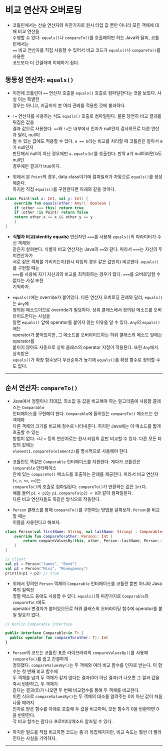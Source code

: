 # 비교 연산자 오버로딩

- 코틀린에서는 산술 연산자와 마찬가지로 원시 타입 값 뿐만 아니라 모든 객체에 대해 비교 연산을  
  수행할 수 있다. `equals()`나 `compareTo()`를 호출해야만 하는 Java와 달리, 코틀린에서는  
  `==` 비교 연산자를 직접 사용할 수 있어서 비교 코드가 `equals()`나 `compareTo()`를 사용한  
  코드보다 더 간결하며 이해하기 쉽다.

## 동등성 연산자: `equals()`

- 이전에 코틀린이 `==` 연산자 호출을 `equals()` 호출로 컴파일한다는 것을 보았다. 사실 이는 특별한  
  경우는 아니고, 지금까지 본 여러 관례를 적용한 것에 불과하다.

- `!=` 연산자를 사용하는 식도 `equals()` 호출로 컴파일된다. 물론 당연히 비교 결과를 뒤집은 값을  
  결과 값으로 사용한다. `==`와 `!=`는 내부에서 인자가 null인지 검사하므로 다른 연산과 달리, null이  
  될 수 있는 값에도 적용할 수 있다. `a == b`라는 비교를 처리할 때 코틀린은 알아서 a가 null인지  
  판단해서 null이 아닌 경우에만 `a.equals(b)`를 호출한다. 만약 a가 null이라면 b도 null인  
  경우에만 결과가 true이다.

- 위에서 본 `Point`의 경우, data class이기에 컴파일러가 자동으로 `equals()`를 생성해준다.  
  하지만 직접 `equals()`를 구현한다면 아래와 같을 것이다.

```kt
class Point(val x: Int, val y: Int) {
    override fun equals(other: Any?): Boolean {
	if (other === this) return true
	if (other !is Point) return false
	return other.x == x && other.y == y
    }
}
```

- **식별자 비교(identity equals)** 연산자인 `===`를 사용해 `equals()`의 파라미터가 수신 객체와  
  같은지 살펴본다. 식별자 비교 연산자는 Java의 `==`와 같다. 따라서 `===`는 자신의 두 피연산자가  
  서로 같은 객체를 가리키는지(원시 타입의 경우 같은 값인지) 비교한다. `equals()`를 구현할 때는  
  `===`를 사용해 자기 자신과의 비교를 최적화하는 경우가 많다. `===`를 오버로딩할 수 없다는 사실 또한  
  기억하자.

- `equals()`에는 override가 붙어있다. 다른 연산자 오버로딩 관례와 달리, `equals()`는 `Any`에  
  정의된 메소드이므로 override가 필요하다. 상위 클래스에서 정의된 메소드를 오버라이드한다는 사실을  
  알면 `equals()` 앞에 operator를 붙이지 않는 이유를 알 수 있다. `Any`의 `equals()`에는  
  operator가 붙어있지만, 그 메소드를 오버라이드하는 하위 클래스의 메소드 앞에는 operator를  
  붙이지 않아도 자동으로 상위 클래스의 operator 지정이 적용된다. 또한 `Any`에서 상속받은  
  `equals()`가 확장 함수보다 우선순위가 높기에 `equals()`를 확장 함수로 정의할 수도 없다.

<hr/>

## 순서 연산자: `compareTo()`

- Java에서 정렬이나 최대값, 최소값 등 값을 비교해야 하는 알고리즘에 사용할 클래스는 `Comparable`  
  인터페이스를 구현해야 한다. `Comparable`에 들어있는 `compareTo()` 메소드는 한 객체와  
  다른 객체의 크기를 비교해 정수로 나타내준다. 하지만 Java에는 이 메소드를 짧게 호출할 수 있는  
  방법이 없다. `<`나 `>` 등의 연산자로는 원시 타입의 값만 비교할 수 있다. 다른 모든 타입의 값에는  
  `element1.compareTo(element2)`를 명시적으로 사용해야 한다.

- 코틀린도 똑같은 `Comparable` 인터페이스를 지원한다. 게다가 코틀린은 `Comparable` 인터페이스  
  안에 있는 `compareTo()` 메소드를 호출하는 관례를 제공한다. 따라서 비교 연산자(`<`, `>`, `<=`, `>=`)는  
  `compareTo()`의 호출로 컴파일된다. `compareTo()`가 반환하는 값은 `Int`다.  
  예를 들어 `p1 < p2`는 `p1.compareTo(p2) < 0`과 같이 컴파일된다.  
  다른 비교 연산자들도 똑같은 방식으로 작동한다.

- `Person` 클래스를 통해 `compareTo()`를 구현하는 방법을 살펴보자. `Person`을 비교할 때는  
  이름을 사용한다고 해보자.

```kt
class Person(val firstName: String, val lastName: String) : Comparable<Person> {
    override fun compareTo(other: Person): Int {
        return compareValuesBy(this, other, Person::lastName, Person::firstName)
    }
}

// client
val p1 = Person("James", "Bond")
val p2 = Person("Miss", "Moneypenny")
println(p1 < p2) // true
```

- 위에서 정의한 `Person` 객체의 `Comparable` 인터페이스를 코틀린 뿐만 아니라 Java 쪽의 컬렉션  
  정렬 메소드 등에도 사용할 수 있다. `equals()`와 마찬가지로 `Comparable`의 `compareTo()`에도  
  operator 변경자가 붙어있으므로 하위 클래스의 오버라이딩 함수에 operator를 붙일 필요가 없다.

```kt
// Kotlin Comparable interface

public interface Comparable<in T> {
  public operator fun compareTo(other: T): Int
}
```

- `Person`의 코드는 코틀린 표준 라이브러리의 `compareValuesBy()`를 사용해 `compareTo()`를 쉽고 간결하게  
  정의했다. `compareValuesBy()`는 두 객체와 여러 비교 함수를 인자로 받는다. 이 함수는 첫 번째 비교 함수에  
  두 객체를 넘겨 두 객체가 같지 않다는 결과(0이 아닌 결과)가 나오면 그 결과 값을 즉시 반환하고, 두 객체가  
  같다는 결과(0)가 나오면 두 번째 비교함수를 통해 두 객체를 비교한다.  
  이런 식으로 `compareValuesBy()`는 두 객체의 대소를 알려주는 0이 아닌 값이 처음 나올 때까지  
  인자로 받은 함수를 차례로 호출해 두 값을 비교하며, 모든 함수가 0을 반환하면 0을 반환한다.  
  각 비교 함수는 람다나 프로퍼티/메소드 참조일 수 있다.

- 하지만 필드를 직접 비교하면 코드는 좀 더 복잡해지지만, 비교 속도는 훨씬 더 빨라진다는 사실을 기억하자.

<hr/>
